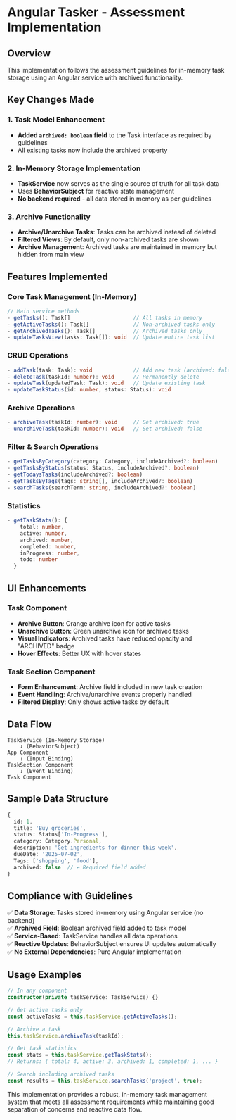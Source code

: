 # Angular Tasker - Assessment Implementation

## Overview
This implementation follows the assessment guidelines for in-memory task storage using an Angular service with archived functionality.

## Key Changes Made

### 1. **Task Model Enhancement**
- **Added `archived: boolean` field** to the Task interface as required by guidelines
- All existing tasks now include the archived property

### 2. **In-Memory Storage Implementation**
- **TaskService** now serves as the single source of truth for all task data
- Uses **BehaviorSubject** for reactive state management
- **No backend required** - all data stored in memory as per guidelines

### 3. **Archive Functionality**
- **Archive/Unarchive Tasks**: Tasks can be archived instead of deleted
- **Filtered Views**: By default, only non-archived tasks are shown
- **Archive Management**: Archived tasks are maintained in memory but hidden from main view

## Features Implemented

### Core Task Management (In-Memory)
```typescript
// Main service methods
- getTasks(): Task[]                    // All tasks in memory
- getActiveTasks(): Task[]              // Non-archived tasks only
- getArchivedTasks(): Task[]            // Archived tasks only
- updateTasksView(tasks: Task[]): void  // Update entire task list
```

### CRUD Operations
```typescript
- addTask(task: Task): void             // Add new task (archived: false)
- deleteTask(taskId: number): void      // Permanently delete
- updateTask(updatedTask: Task): void   // Update existing task
- updateTaskStatus(id: number, status: Status): void
```

### Archive Operations
```typescript
- archiveTask(taskId: number): void     // Set archived: true
- unarchiveTask(taskId: number): void   // Set archived: false
```

### Filter & Search Operations
```typescript
- getTasksByCategory(category: Category, includeArchived?: boolean)
- getTasksByStatus(status: Status, includeArchived?: boolean)
- getTodaysTasks(includeArchived?: boolean)
- getTasksByTags(tags: string[], includeArchived?: boolean)
- searchTasks(searchTerm: string, includeArchived?: boolean)
```

### Statistics
```typescript
- getTaskStats(): {
    total: number,
    active: number,
    archived: number,
    completed: number,
    inProgress: number,
    todo: number
  }
```

## UI Enhancements

### Task Component
- **Archive Button**: Orange archive icon for active tasks
- **Unarchive Button**: Green unarchive icon for archived tasks
- **Visual Indicators**: Archived tasks have reduced opacity and "ARCHIVED" badge
- **Hover Effects**: Better UX with hover states

### Task Section Component
- **Form Enhancement**: Archive field included in new task creation
- **Event Handling**: Archive/unarchive events properly handled
- **Filtered Display**: Only shows active tasks by default

## Data Flow

```
TaskService (In-Memory Storage)
    ↓ (BehaviorSubject)
App Component
    ↓ (Input Binding)
TaskSection Component
    ↓ (Event Binding)
Task Component
```

## Sample Data Structure
```typescript
{
  id: 1,
  title: 'Buy groceries',
  status: Status['In-Progress'],
  category: Category.Personal,
  description: 'Get ingredients for dinner this week',
  dueDate: '2025-07-02',
  Tags: ['shopping', 'food'],
  archived: false  // ← Required field added
}
```

## Compliance with Guidelines

✅ **Data Storage**: Tasks stored in-memory using Angular service (no backend)  
✅ **Archived Field**: Boolean archived field added to task model  
✅ **Service-Based**: TaskService handles all data operations  
✅ **Reactive Updates**: BehaviorSubject ensures UI updates automatically  
✅ **No External Dependencies**: Pure Angular implementation  

## Usage Examples

```typescript
// In any component
constructor(private taskService: TaskService) {}

// Get active tasks only
const activeTasks = this.taskService.getActiveTasks();

// Archive a task
this.taskService.archiveTask(taskId);

// Get task statistics
const stats = this.taskService.getTaskStats();
// Returns: { total: 4, active: 3, archived: 1, completed: 1, ... }

// Search including archived tasks
const results = this.taskService.searchTasks('project', true);
```

This implementation provides a robust, in-memory task management system that meets all assessment requirements while maintaining good separation of concerns and reactive data flow.
